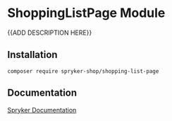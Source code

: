 # ShoppingListPage Module

{{ADD DESCRIPTION HERE}}

## Installation

```
composer require spryker-shop/shopping-list-page
```

## Documentation

[Spryker Documentation](https://academy.spryker.com)
